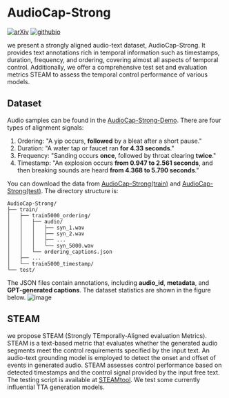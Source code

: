 # AudioCap-Strong
[![arXiv](https://img.shields.io/badge/arXiv-2308.05734-brightgreen.svg?style=flat-square)]() 
[![githubio](https://img.shields.io/badge/GitHub.io-Audio_Samples-blue?logo=Github&style=flat-square)](https://zeyuxie29.github.io/AudioCap-Strong/)

 we present a strongly aligned audio-text dataset, AudioCap-Strong. 
 It provides text annotations rich in temporal information such as timestamps, duration, frequency, and ordering, covering almost all aspects of temporal control. 
 Additionally, we offer a comprehensive test set and evaluation metrics STEAM to assess the temporal control performance of various models. 

 ## Dataset
 Audio samples can be found in the [AudioCap-Strong-Demo](https://zeyuxie29.github.io/AudioCap-Strong/). There are four types of alignment signals:
1. Ordering: "A yip occurs, **followed** by a bleat after a short pause."
2. Duration: "A water tap or faucet ran **for 4.33 seconds**."
3. Frequency: "Sanding occurs **once**, followed by throat clearing **twice**."
4. Timestamp: "An explosion occurs **from 0.947 to 2.561 seconds**, and then breaking sounds are heard **from 4.368 to 5.790 seconds**."


You can download the data from [AudioCap-Strong(train)](https://drive.google.com/file/d/1-uW9Gler_sfynIxFSaES2pYhMPR3yX3n/view?usp=sharing) and [AudioCap-Strong(test)](https://drive.google.com/file/d/1Xdpc7oY2oK4edUJCUW-vknQaNTBOpE1T/view?usp=sharing). 
The directory structure is:
```
AudioCap-Strong/
├── train/
│   ├── train5000_ordering/
│   │   ├── audio/
│   │   │   ├── syn_1.wav
│   │   │   ├── syn_2.wav
│   │   │   ├── ...
│   │   │   └── syn_5000.wav
│   │   └── ordering_captions.json
│   ├── ...   
│   └── train5000_timestamp/
└── test/
```
The JSON files contain annotations, including **audio_id**, **metadata**, and **GPT-generated captions**. The dataset statistics are shown in the figure below.
 ![image](https://github.com/zeyuxie29/AudioCap-Strong/assets/137248520/64ba5c46-0d80-4291-8b35-beda48b85b49)



 ## STEAM

we propose STEAM (Strongly TEmporally-Aligned evaluation Metrics). 
STEAM is a text-based metric that evaluates whether the generated audio segments meet the control requirements specified by the input text. 
An audio-text grounding model is employed to detect the onset and offset of events in generated audio. 
STEAM assesses control performance based on detected timestamps and the control signal provided by the input free text.
The testing script is available at [STEAMtool](https://github.com/zeyuxie29/AudioCap-Strong/tree/main/STEAMtool). We test some currently influential TTA generation models.
